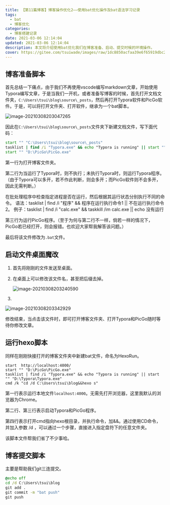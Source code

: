 ```yaml
---
title: 【第11篇博客】博客操作优化2——使用bat优化操作及bat语法学习记录
tags:
  - bat
  - 博客优化
categories:
  - 博客搭建记录
date: 2021-03-06 12:14:04
updated: 2021-03-06 12:14:04
description: 本文将介绍使用bat优化我们在博客准备、启动、提交时候的环境操作。
cover: https://gitee.com/tsuiwade/images/raw/1dc8850acfaa39e6f65919dbc21422500756b8a6/Green%20Fireflies%20Quotes%20Instagram%20Post.png
---
```


## 博客准备脚本

首先总结一下痛点，由于我们不再使用vscode编写markdown文章，开始使用Typora编写文章，于是当我们一开机，或者准备写博客的时候，首先打开文档文件夹，`C:\Users\tsui\blog\source\_posts`，然后再打开Typora软件和PicGo软件。于是，可以将打开文件夹、打开软件，继承为一个bat脚本。

![image-20210308203047265](https://gitee.com/tsuiwade/images/raw/master/image-20210308203047265.png)

因此在`C:\Users\tsui\blog\source\_posts`文件夹下新建文档文件，写下面代码：

```bat
start "" "C:\Users\tsui\blog\source\_posts"
tasklist | find /i "Typora.exe" && echo "Typora is running" || start "" "D:\Typora\Typora.exe"
start "" "D:\PicGo\PicGo.exe"
```

第一行为打开博客文件夹。

第二行为当运行了Typora时，则不执行；未执行Typora时，则运行Typora程序。（由于Typora可以多开，若不作此判断，则会多开；而PicGo软件则不会多开，因此无需判断。）

在批处理程序中检查指定进程是否在运行，然后根据其运行状态分别执行不同的命令。
语法：tasklist | find /i "程序" && 程序在运行执行命令1 || 不在运行执行命令2。
例子：tasklist | find /i "calc.exe" && taskkill /im calc.exe || echo 没有运行

第三行为运行PicGo程序。（至于为何与第二行不一样，倘若一样的情况下，PicGo若已经打开，则会报错。也欢迎大家帮我解答该问题。）

最后将该文件修改为`.bat`文件。

## 启动文件桌面魔改

1. 首先将刚刚的文件发送至桌面。

2. 在桌面上可以修改该文件名，甚至把后缀去掉。

   ![image-20210308203240590](https://gitee.com/tsuiwade/images/raw/master/image-20210308203240590.png)

3. 

   ![image-20210308203342929](https://gitee.com/tsuiwade/images/raw/master/image-20210308203342929.png)

   

修改结束，当点击该文件时，即可打开博客文件夹、打开Typora和PicGo随时等待你修改文章。

## 运行hexo脚本

同样在刚刚快接打开的博客文件夹中新建bat文件，命名为HexoRun。

```BAT
start  http://localhost:4000/
start "" "D:\PicGo\PicGo.exe"
tasklist | find /i "Typora.exe" && echo "Typora is running" || start "" "D:\Typora\Typora.exe"
cmd /k "cd /d C:\Users\tsui\blog&&hexo s"
```

第一行表示运行本地文件`localhost:4000`。无需先打开浏览器，这里我默认的浏览器为Chrome。

第二行、第三行表示启动Typora和PicGo程序。

第四行表示打开cmd指向hexo根目录，并执行命令，加&&。通过使用CD命令，并加入参数 /d ，可以通过一个步骤，直接进入指定盘符下的任意文件夹。

该脚本文件帮我们省了不少事哈。

## 博客提交脚本

主要是帮助我们git三连提交。

```bat
@echo off
cd /d C:\Users\tsui\blog
git add . 
git commit -m "bat push"
git push
```